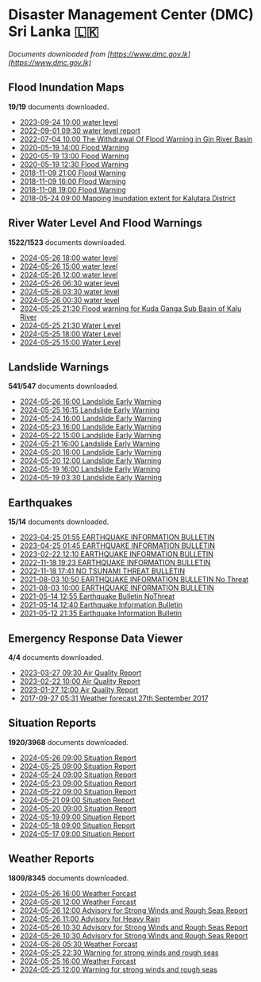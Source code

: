 # Disaster Management Center (DMC) Sri Lanka :sri_lanka:

*Documents downloaded from [https://www.dmc.gov.lk](https://www.dmc.gov.lk)*

## Flood Inundation Maps

**19/19** documents downloaded.

* [2023-09-24 10:00 water level](data/flood-inundation-maps/20230924.1000.water-level.pdf)
* [2022-09-01 09:30 water level report](data/flood-inundation-maps/20220901.0930.water-level-report.pdf)
* [2022-07-04 10:00 The Withdrawal Of Flood Warning in Gin River Basin](data/flood-inundation-maps/20220704.1000.the-withdrawal-of-flood-warning-in-gin-river-basin.pdf)
* [2020-05-19 14:00 Flood Warning](data/flood-inundation-maps/20200519.1400.flood-warning.pdf)
* [2020-05-19 13:00 Flood Warning](data/flood-inundation-maps/20200519.1300.flood-warning.pdf)
* [2020-05-19 12:30 Flood Warning](data/flood-inundation-maps/20200519.1230.flood-warning.pdf)
* [2018-11-09 21:00 Flood Warning](data/flood-inundation-maps/20181109.2100.flood-warning.PDF)
* [2018-11-09 16:00 Flood Warning](data/flood-inundation-maps/20181109.1600.flood-warning.PDF)
* [2018-11-08 19:00 Flood Warning](data/flood-inundation-maps/20181108.1900.flood-warning.PDF)
* [2018-05-24 09:00 Mapping Inundation extent for Kalutara District](data/flood-inundation-maps/20180524.0900.mapping-inundation-extent-for-kalutara-district.pdf)

## River Water Level And Flood Warnings

**1522/1523** documents downloaded.

* [2024-05-26 18:00 water level](data/river-water-level-and-flood-warnings/20240526.1800.water-level.pdf)
* [2024-05-26 15:00 water level](data/river-water-level-and-flood-warnings/20240526.1500.water-level.pdf)
* [2024-05-26 12:00 water level](data/river-water-level-and-flood-warnings/20240526.1200.water-level.pdf)
* [2024-05-26 06:30 water level](data/river-water-level-and-flood-warnings/20240526.0630.water-level.pdf)
* [2024-05-26 03:30 water level](data/river-water-level-and-flood-warnings/20240526.0330.water-level.pdf)
* [2024-05-26 00:30 water level](data/river-water-level-and-flood-warnings/20240526.0030.water-level.pdf)
* [2024-05-25 21:30 Flood warning for Kuda Ganga Sub Basin of Kalu River](data/river-water-level-and-flood-warnings/20240525.2130.flood-warning-for-kuda-ganga-sub-basin-of-kalu-river.pdf)
* [2024-05-25 21:30 Water Level](data/river-water-level-and-flood-warnings/20240525.2130.water-level.pdf)
* [2024-05-25 18:00 Water Level](data/river-water-level-and-flood-warnings/20240525.1800.water-level.pdf)
* [2024-05-25 15:00 Water Level](data/river-water-level-and-flood-warnings/20240525.1500.water-level.pdf)

## Landslide Warnings

**541/547** documents downloaded.

* [2024-05-26 16:00 Landslide Early Warning](data/landslide-warnings/20240526.1600.landslide-early-warning.pdf)
* [2024-05-25 16:15 Landslide Early Warning](data/landslide-warnings/20240525.1615.landslide-early-warning.pdf)
* [2024-05-24 16:00 Landslide Early Warning](data/landslide-warnings/20240524.1600.landslide-early-warning.pdf)
* [2024-05-23 16:00 Landslide Early Warning](data/landslide-warnings/20240523.1600.landslide-early-warning.pdf)
* [2024-05-22 15:00 Landslide Early Warning](data/landslide-warnings/20240522.1500.landslide-early-warning.pdf)
* [2024-05-21 16:00 Landslide Early Warning](data/landslide-warnings/20240521.1600.landslide-early-warning.pdf)
* [2024-05-20 16:00 Landslide Early Warning](data/landslide-warnings/20240520.1600.landslide-early-warning.pdf)
* [2024-05-20 12:00 Landslide Early Warning](data/landslide-warnings/20240520.1200.landslide-early-warning.pdf)
* [2024-05-19 16:00 Landslide Early Warning](data/landslide-warnings/20240519.1600.landslide-early-warning.pdf)
* [2024-05-19 03:30 Landslide Early Warning](data/landslide-warnings/20240519.0330.landslide-early-warning.pdf)

## Earthquakes

**15/14** documents downloaded.

* [2023-04-25 01:55 EARTHQUAKE INFORMATION BULLETIN](data/earthquakes/20230425.0155.earthquake-information-bulletin.pdf)
* [2023-04-25 01:45 EARTHQUAKE INFORMATION BULLETIN](data/earthquakes/20230425.0145.earthquake-information-bulletin.pdf)
* [2023-02-22 12:10 EARTHQUAKE INFORMATION BULLETIN](data/earthquakes/20230222.1210.earthquake-information-bulletin.pdf)
* [2022-11-18 19:23 EARTHQUAKE INFORMATION BULLETIN](data/earthquakes/20221118.1923.earthquake-information-bulletin.pdf)
* [2022-11-18 17:41 NO TSUNAMI THREAT BULLETIN](data/earthquakes/20221118.1741.no-tsunami-threat-bulletin.pdf)
* [2021-08-03 10:50 EARTHQUAKE INFORMATION BULLETIN No Threat](data/earthquakes/20210803.1050.earthquake-information-bulletin-no-threat.pdf)
* [2021-08-03 10:00 EARTHQUAKE INFORMATION BULLETIN](data/earthquakes/20210803.1000.earthquake-information-bulletin.pdf)
* [2021-05-14 12:55 Earthquake Bulletin NoThreat](data/earthquakes/20210514.1255.earthquake-bulletin-nothreat.pdf)
* [2021-05-14 12:40 Earthquake Information Bulletin](data/earthquakes/20210514.1240.earthquake-information-bulletin.pdf)
* [2021-05-12 21:35 Earthquake Information Bulletin](data/earthquakes/20210512.2135.earthquake-information-bulletin.pdf)

## Emergency Response Data Viewer

**4/4** documents downloaded.

* [2023-03-27 09:30 Air Quality Report](data/emergency-response-data-viewer/20230327.0930.air-quality-report.pdf)
* [2023-02-22 10:00 Air Quality Report](data/emergency-response-data-viewer/20230222.1000.air-quality-report.pdf)
* [2023-01-27 12:00 Air Quality Report](data/emergency-response-data-viewer/20230127.1200.air-quality-report.pdf)
* [2017-09-27 05:31 Weather forecast 27th September 2017](data/emergency-response-data-viewer/20170927.0531.weather-forecast-27th-september-2017.pdf)

## Situation Reports

**1920/3968** documents downloaded.

* [2024-05-26 09:00 Situation Report](data/situation-reports/20240526.0900.situation-report.pdf)
* [2024-05-25 09:00 Situation Report](data/situation-reports/20240525.0900.situation-report.pdf)
* [2024-05-24 09:00 Situation Report](data/situation-reports/20240524.0900.situation-report.pdf)
* [2024-05-23 09:00 Situation Report](data/situation-reports/20240523.0900.situation-report.pdf)
* [2024-05-22 09:00 Situation Report](data/situation-reports/20240522.0900.situation-report.pdf)
* [2024-05-21 09:00 Situation Report](data/situation-reports/20240521.0900.situation-report.pdf)
* [2024-05-20 09:00 Situation Report](data/situation-reports/20240520.0900.situation-report.pdf)
* [2024-05-19 09:00 Situation Report](data/situation-reports/20240519.0900.situation-report.pdf)
* [2024-05-18 09:00 Situation Report](data/situation-reports/20240518.0900.situation-report.pdf)
* [2024-05-17 09:00 Situation Report](data/situation-reports/20240517.0900.situation-report.pdf)

## Weather Reports

**1809/8345** documents downloaded.

* [2024-05-26 16:00 Weather Forcast](data/weather-reports/20240526.1600.weather-forcast.pdf)
* [2024-05-26 12:00 Weather Forcast](data/weather-reports/20240526.1200.weather-forcast.pdf)
* [2024-05-26 12:00 Advisory for Strong Winds and Rough Seas Report](data/weather-reports/20240526.1200.advisory-for-strong-winds-and-rough-seas-report.pdf)
* [2024-05-26 11:00 Advisory for Heavy Rain](data/weather-reports/20240526.1100.advisory-for-heavy-rain.pdf)
* [2024-05-26 10:30 Advisory for Strong Winds and Rough Seas Report](data/weather-reports/20240526.1030.advisory-for-strong-winds-and-rough-seas-report.pdf)
* [2024-05-26 10:30 Advisory for Strong Winds and Rough Seas Report](data/weather-reports/20240526.1030.advisory-for-strong-winds-and-rough-seas-report.pdf)
* [2024-05-26 05:30 Weather Forcast](data/weather-reports/20240526.0530.weather-forcast.pdf)
* [2024-05-25 22:30 Warning for strong winds and rough seas](data/weather-reports/20240525.2230.warning-for-strong-winds-and-rough-seas.pdf)
* [2024-05-25 16:00 Weather Forcast](data/weather-reports/20240525.1600.weather-forcast.pdf)
* [2024-05-25 12:00 Warning for strong winds and rough seas](data/weather-reports/20240525.1200.warning-for-strong-winds-and-rough-seas.pdf)
